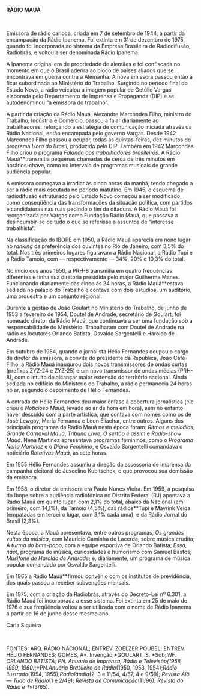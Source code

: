 **RÁDIO MAUÁ**

 

Emissora de rádio carioca, criada em 7 de setembro de 1944, a partir da
encampação da Rádio Ipanema. Foi extinta em 31 de dezembro de 1975,
quando foi incorporada ao sistema da Empresa Brasileira de Radiodifusão,
Radiobrás, e voltou a ser denominada Rádio Ipanema.

A Ipanema original era de propriedade de alemães e foi confiscada no
momento em que o Brasil aderira ao bloco de países aliados que se
encontrava em guerra contra a Alemanha. A nova emissora passou então a
ficar subordinada ao Ministério do Trabalho. Surgindo no período final
do Estado Novo, a rádio veiculou a imagem popular de Getúlio Vargas
elaborada pelo Departamento de Imprensa e Propaganda (DIP) e se
autodenominou “a emissora do trabalho”.

A partir da criação da Rádio Mauá, Alexandre Marcondes Filho, ministro
do Trabalho, Indústria e Comércio, passou a falar diariamente ao
trabalhadores, reforçando a estratégia de comunicação iniciada através
da Rádio Nacional, então encampada pelo governo Vargas. Desde 1942
Marcondes Filho passou a ocupar, todas as quintas-feiras, dez minutos do
programa *Hora do Brasil,* produzido pelo DIP. Também em 1942 Marcondes
Filho criou o programa *Falando aos trabalhadores brasileiros*. A Rádio
Mauá**transmitia pequenas chamadas de cerca de três minutos em
horários-chave, como no intervalo de programas musicais de grande
audiência popular.

A emissora começava a irradiar às cinco horas da manhã, tendo chegado a
ser a rádio mais escutada no período matutino. Em 1945, o esquema de
radiodifusão estruturado pelo Estado Novo começou a ser modificado, como
conseqüência das transformações da situação política, com partidos e
candidaturas nas ruas pedindo o fim da ditadura. A Rádio Mauá foi
reorganizada por Vargas como Fundação Rádio Mauá, que passava a
desincumbir-se de tudo o que se referisse a assuntos de “interesse
trabalhista”.

Na classificação do IBOPE em 1950, a Rádio Mauá aparecia em nono lugar
no *ranking* da preferência dos ouvintes no Rio de Janeiro, com 3,5% do
total. Nos três primeiros lugares figuravam a Rádio Nacional, a Rádio
Tupi e a Rádio Tamoio, com — respectivamente — 34%, 20% e 10,3% do
total.

No início dos anos 1950, a PRH-8 transmitia em quatro frequências
diferentes e tinha sua diretoria presidida pelo major Guilherme Manes.
Funcionando diariamente das cinco às 24 horas, a Rádio Mauá**estava
sediada no palácio do Trabalho e contava com dois estúdios, um
auditório, uma orquestra e um conjunto regional.

Durante a gestão de João Goulart no Ministério do Trabalho, de junho de
1953 a fevereiro de 1954, Doutel de Andrade, secretário de Goulart, foi
nomeado diretor da Rádio Mauá, que continuava a ser uma fundação sob a
responsabilidade do Ministério. Trabalharam com Doutel de Andrade na
rádio os locutores Orlando Batista, Osvaldo Sargentelli e Haroldo de
Andrade.

Em outubro de 1954, quando o jornalista Hélio Fernandes ocupou o cargo
de diretor da emissora, a convite do presidente da República, João Café
Filho, a Rádio Mauá inaugurou dois novos transmissores de ondas curtas
(prefixos ZYZ-24 e ZYZ-25) e um novo transmissor de ondas médias
(PRH-8), com o intuito de alcançar maior extensão do território
nacional. Ainda sediada no edifício do Ministério do Trabalho, a rádio
permanecia 24 horas no ar, segundo o depoimento de Hélio Fernandes.

A entrada de Hélio Fernandes deu maior ênfase à cobertura jornalística
(ele criou o *Noticioso Mauá,* levado ao ar de hora em hora), sem no
entanto haver descuido com a parte artística, que contava com nomes como
os de José Lewgoy, Maria Fernanda e Leon Eliachar, entre outros. Alguns
dos principais programas da Rádio Mauá nesta época foram: *Ritmos e
melodias*, *Grande Carnaval Mauá*, *Tribuna Livre*, *O sertão é assim* e
*Rádio-show Mauá*. Nena Martinez apresentava programas femininos, como o
*Programa Nena Martinez* e o *Diário Feminino*, e Osvaldo Sargentelli
comandava o noticiário *Rotativas Mauá*, às sete horas.

Em 1955 Hélio Fernandes assumiu a direção da assessoria de imprensa da
campanha eleitoral de Juscelino Kubitschek, o que provocou sua demissão
da emissora.

Em 1958, o diretor da emissora era Paulo Nunes Vieira. Em 1959, a
pesquisa do Ibope sobre a audiência radiofônica no Distrito Federal (RJ)
apontava a Rádio Mauá em quinto lugar, com 2,1% do total, abaixo da
Nacional (em primeiro, com 14,1%), da Tamoio (4,5%), das rádios**Tupi e
Mayrink Veiga (empatadas em terceiro lugar, com 3,1% cada uma), e da
Rádio Jornal do Brasil (2,3%).

Nesta época, a Mauá apresentava, entre outros programas, *Os grandes
vultos da música*, com Maurício Caminha de Lacerda, sobre música
erudita; *A turma do bate-papo*, com a equipe esportiva de Orlando
Batista; *Essa, não!*, programa de música, curiosidades e humorismo com
Samuel Bastos; *Musifone de Haroldo de Andrade*; e, diariamente, um
programa de música popular comandado por Osvaldo Sargentelli.

Em 1965 a Rádio Mauá**firmou convênio com os institutos de previdência,
dos quais passou a receber subvenções mensais.

Em 1975, com a criação da Radiobrás, através do Decreto-Lei nº 6.301, a
Rádio Mauá foi incorporada a esse sistema. Foi extinta em 25 de maio de
1976 e sua freqüência voltou a ser utilizada com o nome de Rádio Ipanema
a partir de 16 de junho desse mesmo ano.

Carla Siqueira

 

FONTES: ARQ. RÁDIO NACIONAL; ENTREV. ZOELZER POUBEL; ENTREV. HÉLIO
FERNANDES; GOMES, A*. Invenção;*GOULART, S. *Sob;*INF. ORLANDO BATISTA;
PN. *Anuário de Imprensa, Rádio e Televisão*(1958, 1959,
1960)*;*PN.*Anuário Brasileiro de Rádio*(1950, 1953, 1954);*Rádio
Ilustrado*(1954, 1955);*Radiolândia*(2, 3 e 11/54, 4/57, 4 e 9/59);
*Revista Alô — Tudo de Rádio*(1 e 2/49); *Revista de
Comunicação*(11/96); *Revista do Rádio e Tv*(3/65).

 
